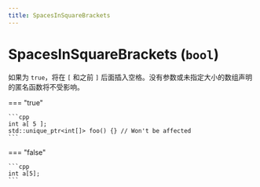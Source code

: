 ```yaml
---
title: SpacesInSquareBrackets
---
```


# SpacesInSquareBrackets (`bool`)

如果为 `true`，将在 `[` 和之前 `]` 后面插入空格。没有参数或未指定大小的数组声明的匿名函数将不受影响。

=== "true"

    ```cpp
    int a[ 5 ];
    std::unique_ptr<int[]> foo() {} // Won't be affected
    ```

=== "false"

    ```cpp
    int a[5];
    ```
